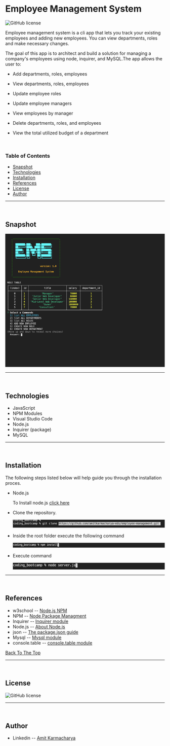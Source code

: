 # Employee Management System
![GitHub license](https://img.shields.io/badge/license-MIT-red.svg)

Employee management system is a cli app that lets you track your existing employees and adding new employees. You can view departments, roles and make necessary changes.

The goal of this app is to architect and build a solution for managing a company's employees using node, inquirer, and MySQL.The app allows the user to:

  * Add departments, roles, employees

  * View departments, roles, employees

  * Update employee roles

  * Update employee managers

  * View employees by manager

  * Delete departments, roles, and employees

  * View the total utilized budget of a department

<br />

### Table of Contents

- [Snapshot](#snapshot)
- [Technologies](#technologies)
- [Installation](#installation)
- [References](#references)
- [License](#license)
- [Author](#author-info)

---

<br />

## Snapshot
![App Snapshot](./assets/images/main.png)

---

<br />

## Technologies

- JavaScript
- NPM Modules
- Visual Studio Code
- Node.js
- Inquirer (package)
- MySQL

---

<br />

## Installation

The following steps listed below will help guide you through the installation proces.
  
- Node.js

  To Install node.js [click here](https://nodejs.org/en/download/)

- Clone the repository. 

    ![git clone](./assets/images/gitclone.png)


- Inside the root folder execute the following command

    ![npm install](./assets/images/npminstall.png)


- Execute command 

    ![npm install](./assets/images/node-server.png)


---

<br />

## References

- w3school -- [Node.js NPM](https://www.w3schools.com/nodejs/nodejs_npm.asp)
- NPM -- [Node Package Managment](https://www.npmjs.com/)
- Inquirer -- [Inquirer module](https://www.npmjs.com/package/inquirer)
- Node.js -- [About Node.js](https://nodejs.org/en/)
- json -- [The package.json guide](https://nodejs.dev/learn/the-package-json-guide)
- Mysql -- [Mysql module](https://www.npmjs.com/package/mysql)
- console.table -- [console.table module](https://www.npmjs.com/package/console.table)


[Back To The Top](#Employee_Tracker)

---
<br />

## License

![GitHub license](https://img.shields.io/badge/license-MIT-red.svg)

---

<br />

## Author

- Linkedin -- [Amit Karmacharya](https://www.linkedin.com/in/amit-karmacharya-b344731ab/)
